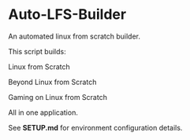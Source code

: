 # Auto-LFS-Builder

An automated linux from scratch builder.

This script builds:

Linux from Scratch

Beyond Linux from Scratch

Gaming on Linux from Scratch


All in one application.

See **SETUP.md** for environment configuration details.
